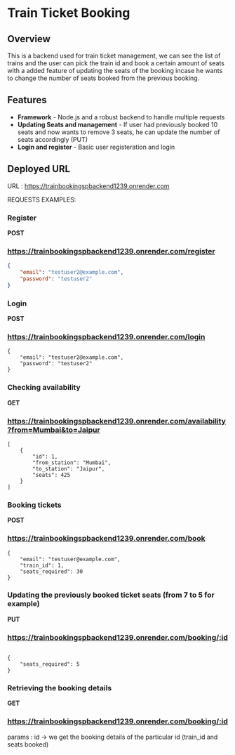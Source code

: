 # Train Ticket Booking

## Overview
This is a backend used for train ticket management,  we can see the list of trains and the user can pick the train id and book a certain amount of seats with a added feature of updating the seats of the booking incase he wants to change the number of seats booked from the previous booking.

## Features
- **Framework** -  Node.js and a robust backend to handle multiple requests
- **Updating Seats and management** -  If user had previously booked 10 seats and now wants to remove 3 seats, he can update the number of seats accordingly (PUT)
- **Login and register** - Basic user registeration and login

## Deployed URL
  URL : https://trainbookingspbackend1239.onrender.com

REQUESTS EXAMPLES: 


### Register
**POST** 
### https://trainbookingspbackend1239.onrender.com/register
```json
{
    "email": "testuser2@example.com",
    "password": "testuser2"
}
```
### Login
**POST** 
### https://trainbookingspbackend1239.onrender.com/login
```
{
    "email": "testuser2@example.com",
    "password": "testuser2"
}
```
### Checking availability
**GET**
###  https://trainbookingspbackend1239.onrender.com/availability?from=Mumbai&to=Jaipur

```
[
    {
        "id": 1,
        "from_station": "Mumbai",
        "to_station": "Jaipur",
        "seats": 425
    }
]
```

### Booking tickets
**POST**

### https://trainbookingspbackend1239.onrender.com/book

```
{
    "email": "testuser@example.com",
    "train_id": 1,
    "seats_required": 30
}
```


### Updating the previously booked ticket seats (from 7 to 5 for example)
**PUT**

### https://trainbookingspbackend1239.onrender.com/booking/:id

```

{
    "seats_required": 5
}

```


### Retrieving the booking details
**GET**
### https://trainbookingspbackend1239.onrender.com/booking/:id 

params : id -> we get the booking details of the particular id (train_id and seats booked)

